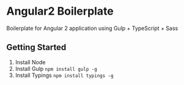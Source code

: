 # Angular2 Boilerplate
Boilerplate for Angular 2 application using Gulp + TypeScript + Sass

## Getting Started

1. Install Node
2. Install Gulp `npm install gulp -g`
3. Install Typings `npm install typings -g`
